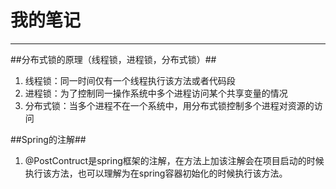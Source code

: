 # 我的笔记 #

----------

##分布式锁的原理（线程锁，进程锁，分布式锁）##
1. 线程锁：同一时间仅有一个线程执行该方法或者代码段
2. 进程锁：为了控制同一操作系统中多个进程访问某个共享变量的情况
3. 分布式锁：当多个进程不在一个系统中，用分布式锁控制多个进程对资源的访问

##Spring的注解##
1. @PostContruct是spring框架的注解，在方法上加该注解会在项目启动的时候执行该方法，也可以理解为在spring容器初始化的时候执行该方法。